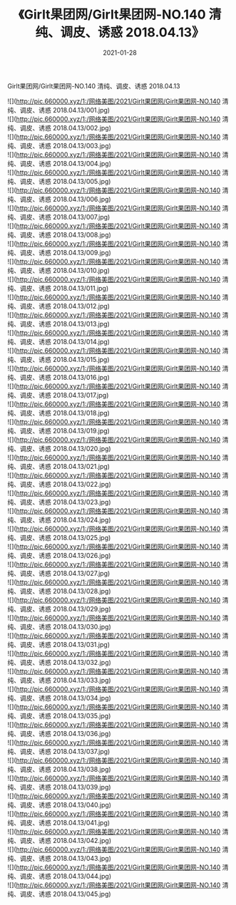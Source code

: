 ﻿---
layout: post
title:  《Girlt果团网/Girlt果团网-NO.140 清纯、调皮、诱惑 2018.04.13》
date:   2021-01-28
img: http://pic.660000.xyz/1:/网络美图/2021/Girlt果团网/Girlt果团网-NO.140 清纯、调皮、诱惑 2018.04.13/000.jpg
categories: [美女, 清纯, 唯美]
---

Girlt果团网/Girlt果团网-NO.140 清纯、调皮、诱惑 2018.04.13

 ![](http://pic.660000.xyz/1:/网络美图/2021/Girlt果团网/Girlt果团网-NO.140 清纯、调皮、诱惑 2018.04.13/001.jpg) <br>![](http://pic.660000.xyz/1:/网络美图/2021/Girlt果团网/Girlt果团网-NO.140 清纯、调皮、诱惑 2018.04.13/002.jpg) <br>![](http://pic.660000.xyz/1:/网络美图/2021/Girlt果团网/Girlt果团网-NO.140 清纯、调皮、诱惑 2018.04.13/003.jpg) <br>![](http://pic.660000.xyz/1:/网络美图/2021/Girlt果团网/Girlt果团网-NO.140 清纯、调皮、诱惑 2018.04.13/004.jpg) <br>![](http://pic.660000.xyz/1:/网络美图/2021/Girlt果团网/Girlt果团网-NO.140 清纯、调皮、诱惑 2018.04.13/005.jpg) <br>![](http://pic.660000.xyz/1:/网络美图/2021/Girlt果团网/Girlt果团网-NO.140 清纯、调皮、诱惑 2018.04.13/006.jpg) <br>![](http://pic.660000.xyz/1:/网络美图/2021/Girlt果团网/Girlt果团网-NO.140 清纯、调皮、诱惑 2018.04.13/007.jpg) <br>![](http://pic.660000.xyz/1:/网络美图/2021/Girlt果团网/Girlt果团网-NO.140 清纯、调皮、诱惑 2018.04.13/008.jpg) <br>![](http://pic.660000.xyz/1:/网络美图/2021/Girlt果团网/Girlt果团网-NO.140 清纯、调皮、诱惑 2018.04.13/009.jpg) <br>![](http://pic.660000.xyz/1:/网络美图/2021/Girlt果团网/Girlt果团网-NO.140 清纯、调皮、诱惑 2018.04.13/010.jpg) <br>![](http://pic.660000.xyz/1:/网络美图/2021/Girlt果团网/Girlt果团网-NO.140 清纯、调皮、诱惑 2018.04.13/011.jpg) <br>![](http://pic.660000.xyz/1:/网络美图/2021/Girlt果团网/Girlt果团网-NO.140 清纯、调皮、诱惑 2018.04.13/012.jpg) <br>![](http://pic.660000.xyz/1:/网络美图/2021/Girlt果团网/Girlt果团网-NO.140 清纯、调皮、诱惑 2018.04.13/013.jpg) <br>![](http://pic.660000.xyz/1:/网络美图/2021/Girlt果团网/Girlt果团网-NO.140 清纯、调皮、诱惑 2018.04.13/014.jpg) <br>![](http://pic.660000.xyz/1:/网络美图/2021/Girlt果团网/Girlt果团网-NO.140 清纯、调皮、诱惑 2018.04.13/015.jpg) <br>![](http://pic.660000.xyz/1:/网络美图/2021/Girlt果团网/Girlt果团网-NO.140 清纯、调皮、诱惑 2018.04.13/016.jpg) <br>![](http://pic.660000.xyz/1:/网络美图/2021/Girlt果团网/Girlt果团网-NO.140 清纯、调皮、诱惑 2018.04.13/017.jpg) <br>![](http://pic.660000.xyz/1:/网络美图/2021/Girlt果团网/Girlt果团网-NO.140 清纯、调皮、诱惑 2018.04.13/018.jpg) <br>![](http://pic.660000.xyz/1:/网络美图/2021/Girlt果团网/Girlt果团网-NO.140 清纯、调皮、诱惑 2018.04.13/019.jpg) <br>![](http://pic.660000.xyz/1:/网络美图/2021/Girlt果团网/Girlt果团网-NO.140 清纯、调皮、诱惑 2018.04.13/020.jpg) <br>![](http://pic.660000.xyz/1:/网络美图/2021/Girlt果团网/Girlt果团网-NO.140 清纯、调皮、诱惑 2018.04.13/021.jpg) <br>![](http://pic.660000.xyz/1:/网络美图/2021/Girlt果团网/Girlt果团网-NO.140 清纯、调皮、诱惑 2018.04.13/022.jpg) <br>![](http://pic.660000.xyz/1:/网络美图/2021/Girlt果团网/Girlt果团网-NO.140 清纯、调皮、诱惑 2018.04.13/023.jpg) <br>![](http://pic.660000.xyz/1:/网络美图/2021/Girlt果团网/Girlt果团网-NO.140 清纯、调皮、诱惑 2018.04.13/024.jpg) <br>![](http://pic.660000.xyz/1:/网络美图/2021/Girlt果团网/Girlt果团网-NO.140 清纯、调皮、诱惑 2018.04.13/025.jpg) <br>![](http://pic.660000.xyz/1:/网络美图/2021/Girlt果团网/Girlt果团网-NO.140 清纯、调皮、诱惑 2018.04.13/026.jpg) <br>![](http://pic.660000.xyz/1:/网络美图/2021/Girlt果团网/Girlt果团网-NO.140 清纯、调皮、诱惑 2018.04.13/027.jpg) <br>![](http://pic.660000.xyz/1:/网络美图/2021/Girlt果团网/Girlt果团网-NO.140 清纯、调皮、诱惑 2018.04.13/028.jpg) <br>![](http://pic.660000.xyz/1:/网络美图/2021/Girlt果团网/Girlt果团网-NO.140 清纯、调皮、诱惑 2018.04.13/029.jpg) <br>![](http://pic.660000.xyz/1:/网络美图/2021/Girlt果团网/Girlt果团网-NO.140 清纯、调皮、诱惑 2018.04.13/030.jpg) <br>![](http://pic.660000.xyz/1:/网络美图/2021/Girlt果团网/Girlt果团网-NO.140 清纯、调皮、诱惑 2018.04.13/031.jpg) <br>![](http://pic.660000.xyz/1:/网络美图/2021/Girlt果团网/Girlt果团网-NO.140 清纯、调皮、诱惑 2018.04.13/032.jpg) <br>![](http://pic.660000.xyz/1:/网络美图/2021/Girlt果团网/Girlt果团网-NO.140 清纯、调皮、诱惑 2018.04.13/033.jpg) <br>![](http://pic.660000.xyz/1:/网络美图/2021/Girlt果团网/Girlt果团网-NO.140 清纯、调皮、诱惑 2018.04.13/034.jpg) <br>![](http://pic.660000.xyz/1:/网络美图/2021/Girlt果团网/Girlt果团网-NO.140 清纯、调皮、诱惑 2018.04.13/035.jpg) <br>![](http://pic.660000.xyz/1:/网络美图/2021/Girlt果团网/Girlt果团网-NO.140 清纯、调皮、诱惑 2018.04.13/036.jpg) <br>![](http://pic.660000.xyz/1:/网络美图/2021/Girlt果团网/Girlt果团网-NO.140 清纯、调皮、诱惑 2018.04.13/037.jpg) <br>![](http://pic.660000.xyz/1:/网络美图/2021/Girlt果团网/Girlt果团网-NO.140 清纯、调皮、诱惑 2018.04.13/038.jpg) <br>![](http://pic.660000.xyz/1:/网络美图/2021/Girlt果团网/Girlt果团网-NO.140 清纯、调皮、诱惑 2018.04.13/039.jpg) <br>![](http://pic.660000.xyz/1:/网络美图/2021/Girlt果团网/Girlt果团网-NO.140 清纯、调皮、诱惑 2018.04.13/040.jpg) <br>![](http://pic.660000.xyz/1:/网络美图/2021/Girlt果团网/Girlt果团网-NO.140 清纯、调皮、诱惑 2018.04.13/041.jpg) <br>![](http://pic.660000.xyz/1:/网络美图/2021/Girlt果团网/Girlt果团网-NO.140 清纯、调皮、诱惑 2018.04.13/042.jpg) <br>![](http://pic.660000.xyz/1:/网络美图/2021/Girlt果团网/Girlt果团网-NO.140 清纯、调皮、诱惑 2018.04.13/043.jpg) <br>![](http://pic.660000.xyz/1:/网络美图/2021/Girlt果团网/Girlt果团网-NO.140 清纯、调皮、诱惑 2018.04.13/044.jpg) <br>![](http://pic.660000.xyz/1:/网络美图/2021/Girlt果团网/Girlt果团网-NO.140 清纯、调皮、诱惑 2018.04.13/045.jpg) <br>